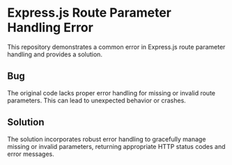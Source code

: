 # Express.js Route Parameter Handling Error

This repository demonstrates a common error in Express.js route parameter handling and provides a solution.

## Bug
The original code lacks proper error handling for missing or invalid route parameters.  This can lead to unexpected behavior or crashes.

## Solution
The solution incorporates robust error handling to gracefully manage missing or invalid parameters, returning appropriate HTTP status codes and error messages.